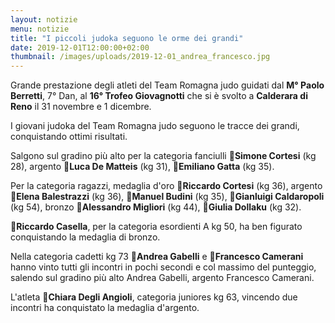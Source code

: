 ```yaml
---
layout: notizie
menu: notizie
title: "I piccoli judoka seguono le orme dei grandi"
date: 2019-12-01T12:00:00+02:00
thumbnail: /images/uploads/2019-12-01_andrea_francesco.jpg
---
```


Grande prestazione degli atleti del Team Romagna judo guidati dal **M° Paolo Berretti**, 7° Dan, al **16° Trofeo Giovagnotti** che si è svolto a **Calderara di Reno** il 31 novembre e 1 dicembre. 

I giovani judoka del Team Romagna judo seguono le tracce dei grandi, conquistando ottimi risultati.

Salgono sul gradino più alto per la categoria fanciulli 🥇**Simone Cortesi** (kg 28), argento 🥈**Luca De Matteis** (kg 31), 🥈**Emiliano Gatta** (kg 35).

Per la categoria ragazzi,  medaglia d'oro 🥇**Riccardo Cortesi** (kg 36), argento 🥈**Elena Balestrazzi** (kg 36), 🥈**Manuel Budini** (kg 35), 🥈**Gianluigi Caldaropoli** (kg 54), bronzo 🥉**Alessandro Migliori** (kg 44), 🥉**Giulia Dollaku** (kg 32).

🥉**Riccardo Casella**, per la categoria esordienti A kg 50, ha ben figurato conquistando la medaglia di bronzo.

Nella categoria cadetti kg 73 🥇**Andrea Gabelli** e 🥈**Francesco Camerani** hanno vinto tutti gli incontri  in pochi secondi e col  massimo del punteggio, salendo sul gradino più alto Andrea Gabelli, argento Francesco Camerani.

L'atleta 🥈**Chiara Degli Angioli**, categoria juniores kg 63, vincendo due incontri ha conquistato la medaglia d'argento. 

